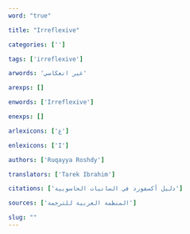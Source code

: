 ```yaml
---
word: "true"

title: "Irreflexive"

categories: ['']

tags: ['irreflexive']

arwords: 'غير انعكاسي'

arexps: []

enwords: ['Irreflexive']

enexps: []

arlexicons: ['غ']

enlexicons: ['I']

authors: ['Ruqayya Roshdy']

translators: ['Tarek Ibrahim']

citations: ['دليل أكسفورد في السانيات الحاسوبية']

sources: ['المنظمة العربية للترجمة']

slug: ""
---
```

